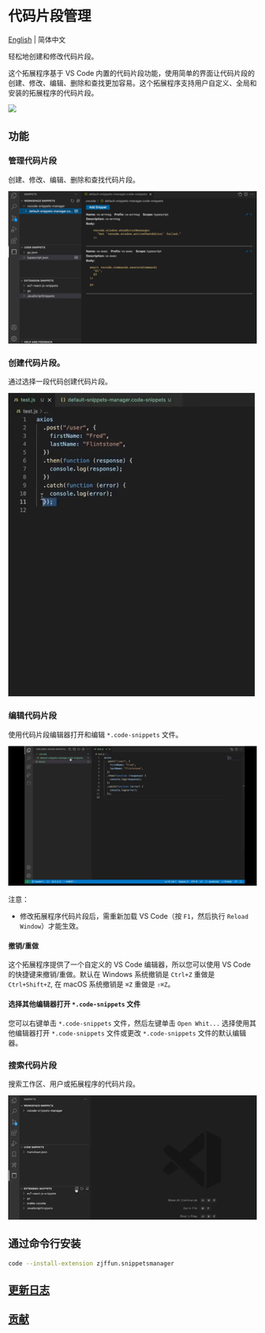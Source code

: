 # 代码片段管理

[English](./README.md) | 简体中文

轻松地创建和修改代码片段。

这个拓展程序基于 VS Code 内置的代码片段功能，使用简单的界面让代码片段的创建、修改、编辑、删除和查找更加容易。这个拓展程序支持用户自定义、全局和安装的拓展程序的代码片段。

[![](https://bb-embed.herokuapp.com/embed?v=BV1jS4y1w7SW)](https://player.bilibili.com/player.html?aid=683633468&bvid=BV1jS4y1w7SW&cid=711074429&page=1)

## 功能

### 管理代码片段

创建、修改、编辑、删除和查找代码片段。

![manager](images/manager.png)

### 创建代码片段。

通过选择一段代码创建代码片段。

<img src="images/create1.webp" width="500px">

### 编辑代码片段

使用代码片段编辑器打开和编辑 `*.code-snippets` 文件。

![edit](images/edit.webp)

注意：

- 修改拓展程序代码片段后，需重新加载 VS Code（按 `F1`，然后执行 `Reload Window`）才能生效。

#### 撤销/重做

这个拓展程序提供了一个自定义的 VS Code 编辑器，所以您可以使用 VS Code 的快捷键来撤销/重做。默认在 Windows 系统撤销是 `Ctrl+Z` 重做是 `Ctrl+Shift+Z`, 在 macOS 系统撤销是 `⌘Z` 重做是 `⇧⌘Z`。

#### 选择其他编辑器打开 `*.code-snippets` 文件

您可以右键单击 `*.code-snippets` 文件，然后左键单击 `Open Whit...` 选择使用其他编辑器打开 `*.code-snippets` 文件或更改 `*.code-snippets` 文件的默认编辑器。

### 搜索代码片段

搜索工作区、用户或拓展程序的代码片段。

![search](images/search.webp)

## 通过命令行安装

```bash
code --install-extension zjffun.snippetsmanager
```

## [更新日志](./CHANGELOG.md)

## [贡献](./CONTRIBUTING.md)
